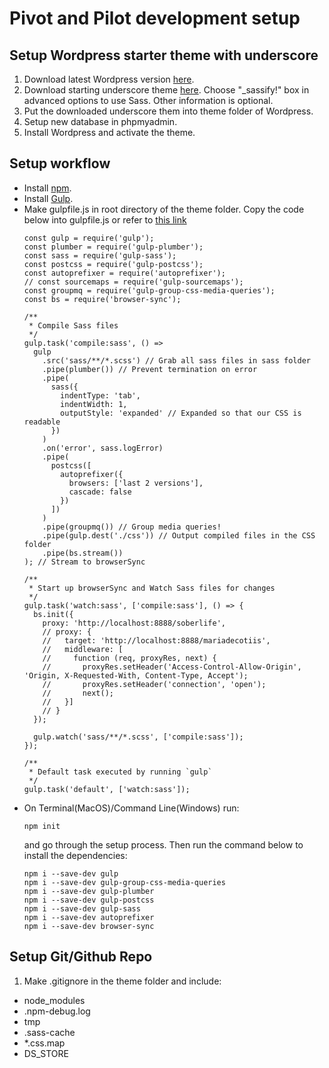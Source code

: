 # Pivot and Pilot development setup

## Setup Wordpress starter theme with underscore 
1. Download latest Wordpress version [here](https://en-ca.wordpress.org/txt-download/).
2. Download starting underscore theme [here](https://underscores.me/). Choose "_sassify!" box in advanced options to use Sass. Other information is optional.
3. Put the downloaded underscore them into theme folder of Wordpress.
4. Setup new database in phpmyadmin.
5. Install Wordpress and activate the theme.

## Setup workflow
- Install [npm](https://www.npmjs.com/get-npm).
- Install [Gulp](https://github.com/gulpjs/gulp/blob/v3.9.1/docs/getting-started.md).
- Make gulpfile.js in root directory of the theme folder. Copy the code below into gulpfile.js or refer to [this link](https://www.cssigniter.com/use-sass-gulp-wordpress-theme-plugin-development-workflow/)
  ```
  const gulp = require('gulp');
  const plumber = require('gulp-plumber');
  const sass = require('gulp-sass');
  const postcss = require('gulp-postcss');
  const autoprefixer = require('autoprefixer');
  // const sourcemaps = require('gulp-sourcemaps');
  const groupmq = require('gulp-group-css-media-queries');
  const bs = require('browser-sync');

  /**
   * Compile Sass files
   */
  gulp.task('compile:sass', () =>
    gulp
      .src('sass/**/*.scss') // Grab all sass files in sass folder
      .pipe(plumber()) // Prevent termination on error
      .pipe(
        sass({
          indentType: 'tab',
          indentWidth: 1,
          outputStyle: 'expanded' // Expanded so that our CSS is readable
        })
      )
      .on('error', sass.logError)
      .pipe(
        postcss([
          autoprefixer({
            browsers: ['last 2 versions'],
            cascade: false
          })
        ])
      )
      .pipe(groupmq()) // Group media queries!
      .pipe(gulp.dest('./css')) // Output compiled files in the CSS folder
      .pipe(bs.stream())
  ); // Stream to browserSync

  /**
   * Start up browserSync and Watch Sass files for changes
   */
  gulp.task('watch:sass', ['compile:sass'], () => {
    bs.init({
      proxy: 'http://localhost:8888/soberlife',
      // proxy: {
      //   target: 'http://localhost:8888/mariadecotiis',
      //   middleware: [
      //     function (req, proxyRes, next) {
      //       proxyRes.setHeader('Access-Control-Allow-Origin', 'Origin, X-Requested-With, Content-Type, Accept');
      //       proxyRes.setHeader('connection', 'open');
      //       next();
      //   }]
      // }
    });

    gulp.watch('sass/**/*.scss', ['compile:sass']);
  });

  /**
   * Default task executed by running `gulp`
   */
  gulp.task('default', ['watch:sass']);

  ```
- On Terminal(MacOS)/Command Line(Windows) run:
  ```
  npm init
  ```
  and go through the setup process.
  Then run the command below to install the dependencies:
  ```
  npm i --save-dev gulp
  npm i --save-dev gulp-group-css-media-queries 
  npm i --save-dev gulp-plumber
  npm i --save-dev gulp-postcss
  npm i --save-dev gulp-sass
  npm i --save-dev autoprefixer
  npm i --save-dev browser-sync
  ```
  
## Setup Git/Github Repo
1. Make .gitignore in the theme folder and include:
  - node_modules
  - .npm-debug.log
  - tmp
  - .sass-cache
  - *.css.map
  - DS_STORE

